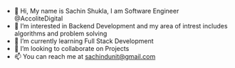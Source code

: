 - 👋 Hi, My name is Sachin Shukla, I am Software Engineer @AccoliteDigital
- 👀 I’m interested in Backend Development and my area of intrest includes algorithms and problem solving
- 🌱 I’m currently learning Full Stack Development
- 💞️ I’m looking to collaborate on Projects
- 📫 You can reach me at sachindunit@gmail.com

<!---
SachinShukla-github/SachinShukla-github is a ✨ special ✨ repository because its `README.md` (this file) appears on your GitHub profile.
You can click the Preview link to take a look at your changes.
--->
